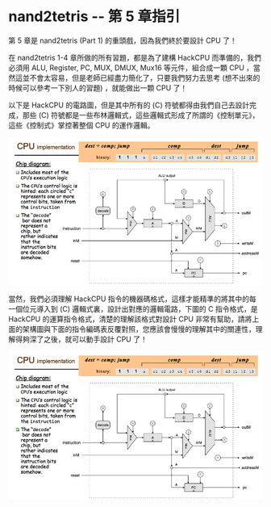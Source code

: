 # nand2tetris -- 第 5 章指引

第 5 章是 nand2tetris (Part 1) 的重頭戲，因為我們終於要設計 CPU 了！

在 nand2tetris 1-4 章所做的所有習題，都是為了建構 HackCPU 而準備的，我們必須用 ALU, Register, PC, MUX, DMUX, Mux16 等元件，組合成一顆 CPU ，當然這並不會太容易，但是老師已經盡力簡化了，只要我們努力去思考 (想不出來的時候可以參考一下別人的習題) ，就能做出一顆 CPU 了！

以下是 HackCPU 的電路圖，但是其中所有的 (C) 符號都得由我們自己去設計完成，那些 (C) 符號都是一些布林邏輯式，這些邏輯式形成了所謂的《控制單元》，這些《控制式》掌控著整個 CPU 的運作邏輯。

![HackCPU 的架構圖](img/hackcpu.png)

當然，我們必須理解 HackCPU 指令的機器碼格式，這樣才能精準的將其中的每一個位元導入到 (C) 邏輯式裏，設計出對應的邏輯電路，下圖的 C 指令格式，是 HackCPU 的運算指令格式，清楚的理解該格式對設計 CPU 非常有幫助，請將上面的架構圖與下面的指令編碼表反覆對照，您應該會慢慢的理解其中的關連性，理解得夠深了之後，就可以動手設計 CPU 了！

![HackCPU 的 C 型指令編碼格式](img/hackcpu.png)
